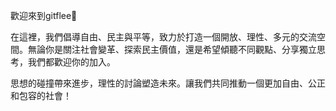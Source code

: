 歡迎來到gitflee🥳

在這裡，我們倡導自由、民主與平等，致力於打造一個開放、理性、多元的交流空間。無論你是關注社會變革、探索民主價值，還是希望傾聽不同觀點、分享獨立思考，我們都歡迎你的加入。

思想的碰撞帶來進步，理性的討論塑造未來。讓我們共同推動一個更加自由、公正和包容的社會！
